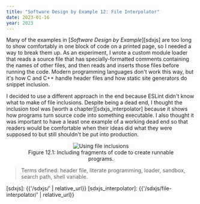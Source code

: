 ```yaml
---
title: "Software Design by Example 12: File Interpolator"
date: 2023-01-16
year: 2023
---
```


Many of the examples in [*Software Design by Example*][sdxjs]
are too long to show comfortably in one block of code on a printed page,
so I needed a way to break them up.
As an experiment,
I wrote a custom module loader
that reads a source file that has specially-formatted comments containing the names of other files,
and then reads and inserts those files before running the code.
Modern programming languages don't work this way,
but it's how C and C++ handle header files
and how static site generators do snippet inclusion.

I decided to use a different approach in the end
because ESLint didn't know what to make of file inclusions.
Despite being a dead end,
I thought the inclusion tool was [worth a chapter][sdxjs_interpolator]
because it shows how programs turn source code into something executable.
I also thought it was important to have a least one example of a working dead end
so that readers would be comfortable when their ideas did what they were supposed to
but still shouldn't be put into production.

<figure id="file-interpolator-conceptual" align="center">
  <img src="{{'/sdxjs/file-interpolator/conceptual.svg' | relative_url}}" alt="Using file inclusions"/>
  <figcaption>Figure 12.1: Including fragments of code to create runnable programs.</figcaption>
</figure>

> Terms defined: header file, literate programming, loader, sandbox, search path, shell variable.

[sdxjs]: {{'/sdxjs/' | relative_url}}
[sdxjs_interpolator]: {{'/sdxjs/file-interpolator/' | relative_url}}
